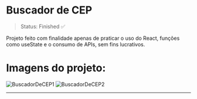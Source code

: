 # Buscador de CEP
> Status: Finished ✅

Projeto feito com finalidade apenas de praticar o uso do React, funções como useState e o consumo de APIs, sem fins lucrativos.
# Imagens do projeto:
![BuscadorDeCEP1](https://github.com/kauamoreiradev/buscador-de-CEP/assets/121989904/d50fdac8-ef68-45eb-b63a-36e9e0179050)
![BuscadorDeCEP2](https://github.com/kauamoreiradev/buscador-de-CEP/assets/121989904/0e642793-9558-43f0-a309-bee3da7e6a54)
<hr/>
